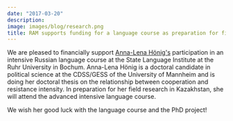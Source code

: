 ```yaml
---
date: "2017-03-20"
description: 
image: images/blog/research.png
title: RAM supports funding for a language course as preparation for field research
---
```


We are pleased to financially support [Anna-Lena Hönig's](http://www.sowi.uni-mannheim.de/lspol4/?page_id=2517) participation in an intensive Russian language course at the State Language Institute at the Ruhr University in Bochum.
Anna-Lena Hönig is a doctoral candidate in political science at the CDSS/GESS of the University of Mannheim and is doing her doctoral thesis on the relationship between cooperation and resistance intensity.
In preparation for her field research in Kazakhstan, she will attend the advanced intensive language course.

We wish her good luck with the language course and the PhD project!
